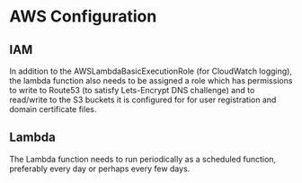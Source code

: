 # AWS Configuration

## IAM
In addition to the AWSLambdaBasicExecutionRole (for CloudWatch logging), the
lambda function also needs to be assigned a role which
has permissions to write to Route53 (to satisfy Lets-Encrypt DNS challenge) and
to read/write to the S3 buckets it is configured for for user registration and
domain certificate files.

## Lambda
The Lambda function needs to run periodically as a scheduled function, preferably
every day or perhaps every few days.
